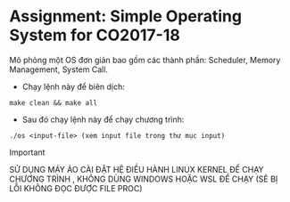 <h1>Assignment: Simple Operating System for CO2017-18</h1>

Mô phỏng một OS đơn giản bao gồm các thành phần: Scheduler, Memory Management, System Call.

- Chạy lệnh này để biên dịch:
```
make clean && make all
```
- Sau đó chạy lệnh này để chạy chương trình:
```
./os <input-file> (xem input file trong thư mục input)
```
> [!IMPORTANT]
> SỬ DỤNG MÁY ẢO CÀI ĐẶT HỆ ĐIỀU HÀNH LINUX KERNEL ĐỂ CHẠY CHƯƠNG TRÌNH , KHÔNG DÙNG WINDOWS HOẶC WSL ĐỂ CHẠY (SẼ BỊ LỖI KHÔNG ĐỌC ĐƯỢC FILE PROC)
